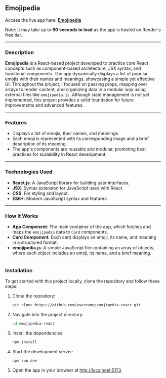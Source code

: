 ## Emojipedia

Access the live app here: **[Emojipedia](https://emojipedia-react-5od4.onrender.com)**

Note: It may take up to **60 seconds to load** as the app is hosted on Render's free tier.

---

### Description

**Emojipedia** is a React-based project developed to practice core React concepts such as component-based architecture, JSX syntax, and functional components. The app dynamically displays a list of popular emojis with their names and meanings, showcasing a simple yet effective UI. Throughout the project, I focused on passing props, mapping over arrays to render content, and organizing data in a modular way using external files like `emojipedia.js`. Although state management is not yet implemented, this project provides a solid foundation for future improvements and advanced features.

---

### Features

- Displays a list of emojis, their names, and meanings.
- Each emoji is represented with its corresponding image and a brief description of its meaning.
- The app's components are reusable and modular, promoting best practices for scalability in React development.

---

### Technologies Used

- **React.js**: A JavaScript library for building user interfaces.
- **JSX**: Syntax extension for JavaScript used with React.
- **CSS**: For styling and layout.
- **ES6+**: Modern JavaScript syntax and features.

---

### How It Works

- **App Component**: The main container of the app, which fetches and maps the `emojipedia` data to `Card` components.
- **Card Component**: Each card displays an emoji, its name, and meaning in a structured format.
- **emojipedia.js**: A simple JavaScript file containing an array of objects, where each object includes an emoji, its name, and a brief meaning.

---

### Installation

To get started with this project locally, clone the repository and follow these steps:

1. Clone the repository:
   ```bash
   git clone https://github.com/username/emojipedia-react.git
   ```

2. Navigate into the project directory:
   ```bash
   cd emojipedia-react
   ```

3. Install the dependencies:
   ```bash
   npm install
   ```

4. Start the development server:
   ```bash
   npm run dev
   ```

5. Open the app in your browser at [http://localhost:5173](http://localhost:5173).
